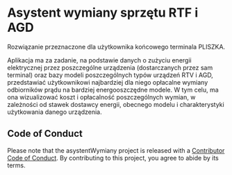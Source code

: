 
<!-- README.md is generated from README.Rmd. Please edit that file -->
Asystent wymiany sprzętu RTF i AGD
==================================

<!-- badges: start -->
<!-- badges: end -->
Rozwiązanie przeznaczone dla użytkownika końcowego terminala PLISZKA.

Aplikacja ma za zadanie, na podstawie danych o zużyciu energii elektrycznej przez poszczególne urządzenia (dostarczanych przez sam terminal) oraz bazy modeli poszczególnych typów urządzeń RTV i AGD, przedstawiać użytkownikowi najbardziej dla niego opłacalne wymiany odbiorników prądu na bardziej energooszczędne modele. W tym celu, ma ona wizualizować koszt i opłacalność poszczególnych wymian, w zależności od stawek dostawcy energii, obecnego modelu i charakterystyki użytkowania danego urządzenia.

Code of Conduct
---------------

Please note that the asystentWymiany project is released with a [Contributor Code of Conduct](https://contributor-covenant.org/version/2/0/CODE_OF_CONDUCT.html). By contributing to this project, you agree to abide by its terms.
